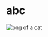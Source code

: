 # abc
![png of a cat](https://github.com/Vyn99/skills-communicate-using-markdown/assets/158190403/9fbed0c8-0762-4b25-b8d6-dfeca596ce52)
